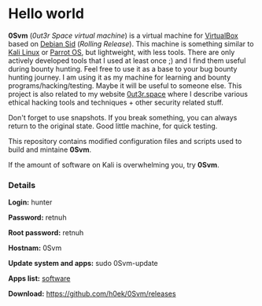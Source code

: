 # Hello world

**0Svm** (_0ut3r Space virtual machine_) is a virtual machine for [VirtualBox](https://www.virtualbox.org/) based on [Debian Sid](https://www.debian.org/releases/sid/index.html) (_Rolling Release_). This machine is something similar to [Kali Linux](https://www.kali.org/) or [Parrot OS](https://www.parrotsec.org/), but lightweight, with less tools. There are only actively developed tools that I used at least once ;) and I find them useful during bounty hunting. Feel free to use it as a base to your bug bounty hunting journey. I am using it as my machine for learning and bounty programs/hacking/testing. Maybe it will be useful to someone else. This project is also related to my website [0ut3r.space](http://0ut3r.space) where I describe various ethical hacking tools and techniques + other security related stuff.

Don't forget to use snapshots. If you break something, you can always return to the original state. Good little machine, for quick testing.

This repository contains modified configuration files and scripts used to build and mintaine **0Svm**.

If the amount of software on Kali is overwhelming you, try **0Svm**.

### Details

**Login:** hunter

**Password:** retnuh

**Root password:** retnuh

**Hostnam:** 0Svm

**Update system and apps:** sudo 0Svm-update

**Apps list:** [software](software.md)

**Download:** https://github.com/h0ek/0Svm/releases
